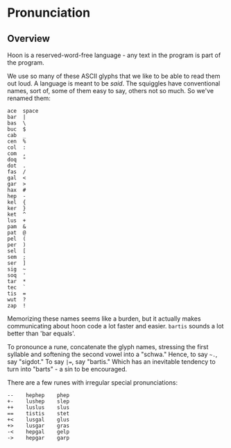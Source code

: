 Pronunciation
=============

Overview
--------

Hoon is a reserved-word-free
language - any text in the program is part of the program.

We use so many of these ASCII glyphs that we like to be able
to read them out loud.  A language is meant to be _said_.  The
squiggles have conventional names, sort of, some of them easy to
say, others not so much.  So we've renamed them:
 
    ace  space
    bar  | 
    bas  \ 
    buc  $ 
    cab  _ 
    cen  % 
    col  : 
    com  , 
    doq  " 
    dot  . 
    fas  / 
    gal  <
    gar  >
    hax  #
    hep  -
    kel  {
    ker  }
    ket  ^
    lus  +
    pam  &
    pat  @
    pel  (
    per  )
    sel  [
    sem  ;
    ser  ]
    sig  ~
    soq  '
    tar  *
    tec  `
    tis  =
    wut  ?
    zap  !

Memorizing these names seems like a burden, but it actually makes 
communicating about hoon code a lot faster and easier. `bartis` 
sounds a lot better than 'bar equals'.

To pronounce a rune, concatenate the glyph names, stressing the
first syllable and softening the second vowel into a "schwa."
Hence, to say `~.`, say "sigdot."  To say `|=`, say "bartis."
Which has an inevitable tendency to turn into "barts" - a sin
to be encouraged. 

There are a few runes with irregular special pronunciations:

    --    hephep    phep    
    +-    lushep    slep
    ++    luslus    slus
    ==    tistis    stet
    +<    lusgal    glus
    +>    lusgar    gras
    -<    hepgal    gelp
    ->    hepgar    garp     
